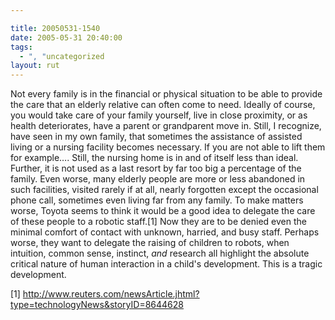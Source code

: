 ```yaml
---

title: 20050531-1540
date: 2005-05-31 20:40:00
tags:
  - ", "uncategorized
layout: rut
---
```


<p>Not every family is in the financial or physical situation to be
able to provide the care that an elderly relative can often come
to need.  Ideally of course, you would take care of your family
yourself, live in close proximity, or as health deteriorates,
have a parent or grandparent move in.  Still, I recognize, have
seen in my own family, that sometimes the assistance of assisted
living or a nursing facility becomes necessary.  If you are not
able to lift them for example&#x2026;.  Still, the nursing home
is in and of itself less than ideal.  Further, it is not used as a
last resort by far too big a percentage of the family.  Even worse,
many elderly people are more or less abandoned in such facilities,
visited rarely if at all, nearly forgotten except the occasional
phone call, sometimes even living far from any family.  To make
matters worse, Toyota seems to think it would be a good idea to
delegate the care of these people to a robotic staff.[1] Now they
are to be denied even the minimal comfort of contact with unknown,
harried, and busy staff.  Perhaps worse, they want to delegate
the raising of children to robots, when intuition, common sense,
instinct, <em>and</em> research all highlight the absolute critical
nature of human interaction in a child's development.  This is a
tragic development.</p>

[1]
http://www.reuters.com/newsArticle.jhtml?type=technologyNews&storyID=8644628

